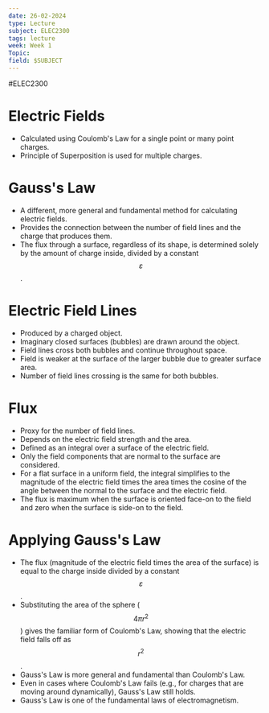 ```yaml
---
date: 26-02-2024
type: Lecture
subject: ELEC2300
tags: lecture
week: Week 1
Topic:
field: $SUBJECT
---
```

#ELEC2300

# Electric Fields

- Calculated using Coulomb's Law for a single point or many point charges.
- Principle of Superposition is used for multiple charges.

# Gauss's Law

- A different, more general and fundamental method for calculating electric fields.
- Provides the connection between the number of field lines and the charge that produces them.
- The flux through a surface, regardless of its shape, is determined solely by the amount of charge inside, divided by a constant $$\varepsilon$$.

# Electric Field Lines

- Produced by a charged object.
- Imaginary closed surfaces (bubbles) are drawn around the object.
- Field lines cross both bubbles and continue throughout space.
- Field is weaker at the surface of the larger bubble due to greater surface area.
- Number of field lines crossing is the same for both bubbles.

# Flux

- Proxy for the number of field lines.
- Depends on the electric field strength and the area.
- Defined as an integral over a surface of the electric field.
- Only the field components that are normal to the surface are considered.
- For a flat surface in a uniform field, the integral simplifies to the magnitude of the electric field times the area times the cosine of the angle between the normal to the surface and the electric field.
- The flux is maximum when the surface is oriented face-on to the field and zero when the surface is side-on to the field.

# Applying Gauss's Law

- The flux (magnitude of the electric field times the area of the surface) is equal to the charge inside divided by a constant $$\varepsilon$$.
- Substituting the area of the sphere ($$4\pi r^2$$) gives the familiar form of Coulomb's Law, showing that the electric field falls off as $$r^2$$.
- Gauss's Law is more general and fundamental than Coulomb's Law.
- Even in cases where Coulomb's Law fails (e.g., for charges that are moving around dynamically), Gauss's Law still holds.
- Gauss's Law is one of the fundamental laws of electromagnetism.
